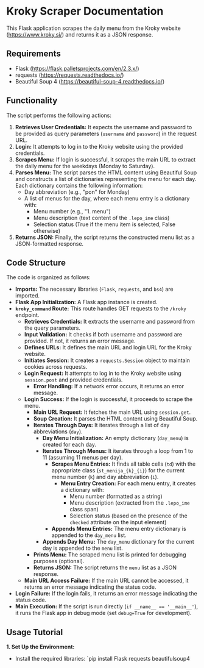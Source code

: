 # Kroky Scraper Documentation

This Flask application scrapes the daily menu from the Kroky website (https://www.kroky.si/) and returns it as a JSON response.

## Requirements

* Flask (https://flask.palletsprojects.com/en/2.3.x/)
* requests (https://requests.readthedocs.io/)
* Beautiful Soup 4 (https://beautiful-soup-4.readthedocs.io/)

## Functionality

The script performs the following actions:

1. **Retrieves User Credentials:** It expects the username and password to be provided as query parameters (`username` and `password`) in the request URL.
2. **Login:** It attempts to log in to the Kroky website using the provided credentials.
3. **Scrapes Menu:** If login is successful, it scrapes the main URL to extract the daily menu for the weekdays (Monday to Saturday).
4. **Parses Menu:** The script parses the HTML content using Beautiful Soup and constructs a list of dictionaries representing the menu for each day. Each dictionary contains the following information:
   - Day abbreviation (e.g., "pon" for Monday)
   - A list of menus for the day, where each menu entry is a dictionary with:
     - Menu number (e.g., "1. menu")
     - Menu description (text content of the `.lepo_ime` class)
     - Selection status (True if the menu item is selected, False otherwise)
5. **Returns JSON:** Finally, the script returns the constructed menu list as a JSON-formatted response.

## Code Structure

The code is organized as follows:

- **Imports:** The necessary libraries (`Flask`, `requests`, and `bs4`) are imported.
- **Flask App Initialization:** A Flask app instance is created.
- **`kroky_command` Route:** This route handles GET requests to the `/kroky` endpoint.
   - **Retrieves Credentials:** It extracts the username and password from the query parameters.
   - **Input Validation:** It checks if both username and password are provided. If not, it returns an error message.
   - **Defines URLs:** It defines the main URL and login URL for the Kroky website.
   - **Initiates Session:** It creates a `requests.Session` object to maintain cookies across requests.
   - **Login Request:** It attempts to log in to the Kroky website using `session.post` and provided credentials.
     - **Error Handling:** If a network error occurs, it returns an error message.
   - **Login Success:** If the login is successful, it proceeds to scrape the menu.
     - **Main URL Request:** It fetches the main URL using `session.get`.
     - **Soup Creation:** It parses the HTML content using Beautiful Soup.
     - **Iterates Through Days:** It iterates through a list of day abbreviations (`day`).
       - **Day Menu Initialization:** An empty dictionary (`day_menu`) is created for each day.
       - **Iterates Through Menus:** It iterates through a loop from 1 to 11 (assuming 11 menus per day).
         - **Scrapes Menu Entries:** It finds all table cells (`td`) with the appropriate class (`st_menija_{k}_{i}`) for the current menu number (`k`) and day abbreviation (`i`).
           - **Menu Entry Creation:** For each menu entry, it creates a dictionary with:
             - Menu number (formatted as a string)
             - Menu description (extracted from the `.lepo_ime` class span)
             - Selection status (based on the presence of the `checked` attribute on the input element)
         - **Appends Menu Entries:** The menu entry dictionary is appended to the `day_menu` list.
       - **Appends Day Menu:** The `day_menu` dictionary for the current day is appended to the `menu` list.
     - **Prints Menu:** The scraped menu list is printed for debugging purposes (optional).
     - **Returns JSON:** The script returns the `menu` list as a JSON response.
   - **Main URL Access Failure:** If the main URL cannot be accessed, it returns an error message indicating the status code.
- **Login Failure:** If the login fails, it returns an error message indicating the status code.
- **Main Execution:** If the script is run directly (`if __name__ == '__main__'`), it runs the Flask app in debug mode (set `debug=True` for development).

## Usage Tutorial

**1. Set Up the Environment:**

   - Install the required libraries: `pip install Flask requests beautifulsoup4
